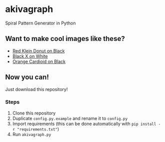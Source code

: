 # akivagraph
Spiral Pattern Generator in Python

## Want to make cool images like these?

- [Red Klein Donut on Black](https://imgur.com/E1uBy1Z)
- [Black X on White](https://cdn.discordapp.com/attachments/304436942462910464/1047641913999761449/image.png)
- [Orange Cardioid on Black](https://imgur.com/a/mRO5cpy)

## Now you can!

Just download this repository!

### Steps

1. Clone this repository
2. Duplicate `config.py.example` and rename it to `config.py`
3. Import requirements (this can be done automatically with `pip install -r "requirements.txt"`)
4. Run `akivagraph.py`